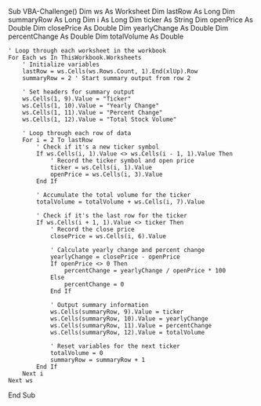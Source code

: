 Sub VBA-Challenge()
    Dim ws As Worksheet
    Dim lastRow As Long
    Dim summaryRow As Long
    Dim i As Long
    Dim ticker As String
    Dim openPrice As Double
    Dim closePrice As Double
    Dim yearlyChange As Double
    Dim percentChange As Double
    Dim totalVolume As Double
    
    ' Loop through each worksheet in the workbook
    For Each ws In ThisWorkbook.Worksheets
        ' Initialize variables
        lastRow = ws.Cells(ws.Rows.Count, 1).End(xlUp).Row
        summaryRow = 2 ' Start summary output from row 2
        
        ' Set headers for summary output
        ws.Cells(1, 9).Value = "Ticker"
        ws.Cells(1, 10).Value = "Yearly Change"
        ws.Cells(1, 11).Value = "Percent Change"
        ws.Cells(1, 12).Value = "Total Stock Volume"
        
        ' Loop through each row of data
        For i = 2 To lastRow
            ' Check if it's a new ticker symbol
            If ws.Cells(i, 1).Value <> ws.Cells(i - 1, 1).Value Then
                ' Record the ticker symbol and open price
                ticker = ws.Cells(i, 1).Value
                openPrice = ws.Cells(i, 3).Value
            End If
            
            ' Accumulate the total volume for the ticker
            totalVolume = totalVolume + ws.Cells(i, 7).Value
            
            ' Check if it's the last row for the ticker
            If ws.Cells(i + 1, 1).Value <> ticker Then
                ' Record the close price
                closePrice = ws.Cells(i, 6).Value
                
                ' Calculate yearly change and percent change
                yearlyChange = closePrice - openPrice
                If openPrice <> 0 Then
                    percentChange = yearlyChange / openPrice * 100
                Else
                    percentChange = 0
                End If
                
                ' Output summary information
                ws.Cells(summaryRow, 9).Value = ticker
                ws.Cells(summaryRow, 10).Value = yearlyChange
                ws.Cells(summaryRow, 11).Value = percentChange
                ws.Cells(summaryRow, 12).Value = totalVolume
                
                ' Reset variables for the next ticker
                totalVolume = 0
                summaryRow = summaryRow + 1
            End If
        Next i
    Next ws
End Sub
